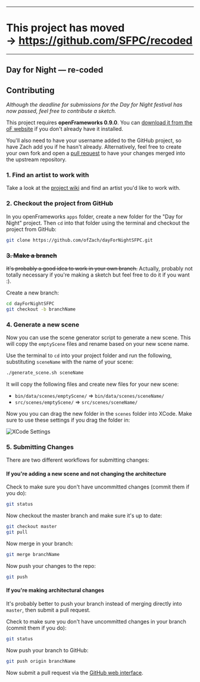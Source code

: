 ----

# This project has moved → https://github.com/SFPC/recoded

----

## Day for Night &mdash; re-coded

## Contributing

_Although the deadline for submissions for the Day for Night festival has now passed, feel free to contribute a sketch._

This project requires **openFrameworks 0.9.0**. You can [download it from the oF website](http://openframeworks.cc/download/) if you don't already have it installed.

You'll also need to have your username added to the GitHub project, so have Zach add you if he hasn't already. Alternatively, feel free to create your own fork and open a [pull request](https://help.github.com/articles/using-pull-requests/) to have your changes merged into the upstream repository.

### 1. Find an artist to work with

Take a look at the [project wiki](https://github.com/ofZach/dayForNightSFPC/wiki) and find an artist you'd like to work with.


### 2. Checkout the project from GitHub

In you openFrameworks `apps` folder, create a new folder for the "Day for Night" project. Then `cd` into that folder using the terminal and checkout the project from GitHub:

```bash
git clone https://github.com/ofZach/dayForNightSFPC.git
```

### <del>3. Make a branch</del>

<del>It's probably a good idea to work in your own branch.</del> Actually, probably not totally necessary if you're making a sketch but feel free to do it if you want :).

Create a new branch:

```bash
cd dayForNightSFPC
git checkout -b branchName
```

### 4. Generate a new scene

Now you can use the scene generator script to generate a new scene. This will copy the `emptyScene` files and rename based on your new scene name.

Use the terminal to `cd` into your project folder and run the following, substituting `sceneName` with the name of your scene:

```bash
./generate_scene.sh sceneName
```

It will copy the following files and create new files for your new scene:

 * `bin/data/scenes/emptyScene/` => `bin/data/scenes/sceneName/`
 * `src/scenes/emptyScene/` => `src/scenes/sceneName/`

Now you you can drag the new folder in the `scenes` folder into XCode. Make sure to use these settings if you drag the folder in:

![XCode Settings](https://dl.dropboxusercontent.com/u/2100102/sfpc/xcode-drag-files.png)

### 5. Submitting Changes

There are two different workflows for submitting changes:

#### If you're adding a new scene and not changing the architecture

Check to make sure you don't have uncommitted changes (commit them if you do):

```bash
git status
```

Now checkout the master branch and make sure it's up to date:

```bash
git checkout master
git pull
```

Now merge in your branch:

```bash
git merge branchName
```

Now push your changes to the repo:

```bash
git push
```


#### If you're making architectural changes

It's probably better to push your branch instead of merging directly into `master`, then submit a pull request.

Check to make sure you don't have uncommitted changes in your branch (commit them if you do):

```bash
git status
```
Now push your branch to GitHub:

```bash
git push origin branchName
```

Now submit a pull request via the [GitHub web interface](https://github.com/ofZach/dayForNightSFPC/compare).
